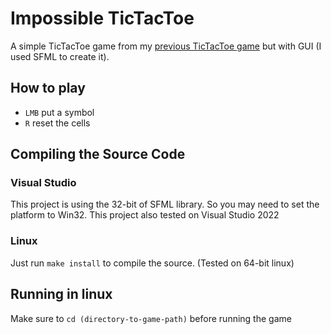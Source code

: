 # Impossible TicTacToe
A simple TicTacToe game from my [previous TicTacToe game](https://github.com/Reynaldev/TicTaC) but with GUI (I used SFML to create it).

## How to play
- `LMB` put a symbol
- `R` reset the cells

## Compiling the Source Code
### Visual Studio
This project is using the 32-bit of SFML library. So you may need to set the platform to Win32. This project also tested on Visual Studio 2022
### Linux
Just run `make install` to compile the source. (Tested on 64-bit linux)

## Running in linux
Make sure to `cd (directory-to-game-path)` before running the game
